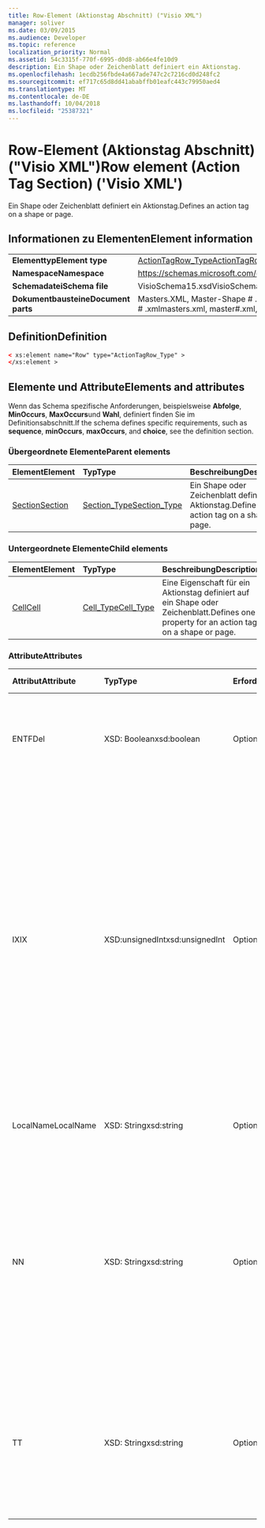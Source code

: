 ```yaml
---
title: Row-Element (Aktionstag Abschnitt) ("Visio XML")
manager: soliver
ms.date: 03/09/2015
ms.audience: Developer
ms.topic: reference
localization_priority: Normal
ms.assetid: 54c3315f-770f-6995-d0d8-ab66e4fe10d9
description: Ein Shape oder Zeichenblatt definiert ein Aktionstag.
ms.openlocfilehash: 1ecdb256fbde4a667ade747c2c7216cd0d248fc2
ms.sourcegitcommit: ef717c65d8dd41ababffb01eafc443c79950aed4
ms.translationtype: MT
ms.contentlocale: de-DE
ms.lasthandoff: 10/04/2018
ms.locfileid: "25387321"
---
```

# <a name="row-element-action-tag-section-visio-xml"></a><span data-ttu-id="e237f-103">Row-Element (Aktionstag Abschnitt) ("Visio XML")</span><span class="sxs-lookup"><span data-stu-id="e237f-103">Row element (Action Tag Section) ('Visio XML')</span></span>

<span data-ttu-id="e237f-104">Ein Shape oder Zeichenblatt definiert ein Aktionstag.</span><span class="sxs-lookup"><span data-stu-id="e237f-104">Defines an action tag on a shape or page.</span></span>
  
## <a name="element-information"></a><span data-ttu-id="e237f-105">Informationen zu Elementen</span><span class="sxs-lookup"><span data-stu-id="e237f-105">Element information</span></span>

|||
|:-----|:-----|
|<span data-ttu-id="e237f-106">**Elementtyp**</span><span class="sxs-lookup"><span data-stu-id="e237f-106">**Element type**</span></span> <br/> |[<span data-ttu-id="e237f-107">ActionTagRow_Type</span><span class="sxs-lookup"><span data-stu-id="e237f-107">ActionTagRow_Type</span></span>](actiontagrow_type-complextypevisio-xml.md) <br/> |
|<span data-ttu-id="e237f-108">**Namespace**</span><span class="sxs-lookup"><span data-stu-id="e237f-108">**Namespace**</span></span> <br/> |https://schemas.microsoft.com/office/visio/2012/main  <br/> |
|<span data-ttu-id="e237f-109">**Schemadatei**</span><span class="sxs-lookup"><span data-stu-id="e237f-109">**Schema file**</span></span> <br/> |<span data-ttu-id="e237f-110">VisioSchema15.xsd</span><span class="sxs-lookup"><span data-stu-id="e237f-110">VisioSchema15.xsd</span></span>  <br/> |
|<span data-ttu-id="e237f-111">**Dokumentbausteine**</span><span class="sxs-lookup"><span data-stu-id="e237f-111">**Document parts**</span></span> <br/> |<span data-ttu-id="e237f-112">Masters.XML, Master-Shape # .xml, pages.xml, Seite # .xml</span><span class="sxs-lookup"><span data-stu-id="e237f-112">masters.xml, master#.xml, pages.xml, page#.xml</span></span>  <br/> |
   
## <a name="definition"></a><span data-ttu-id="e237f-113">Definition</span><span class="sxs-lookup"><span data-stu-id="e237f-113">Definition</span></span>

```XML
< xs:element name="Row" type="ActionTagRow_Type" >
</xs:element >
```

## <a name="elements-and-attributes"></a><span data-ttu-id="e237f-114">Elemente und Attribute</span><span class="sxs-lookup"><span data-stu-id="e237f-114">Elements and attributes</span></span>

<span data-ttu-id="e237f-115">Wenn das Schema spezifische Anforderungen, beispielsweise **Abfolge**, **MinOccurs**, **MaxOccurs**und **Wahl**, definiert finden Sie im Definitionsabschnitt.</span><span class="sxs-lookup"><span data-stu-id="e237f-115">If the schema defines specific requirements, such as **sequence**, **minOccurs**, **maxOccurs**, and **choice**, see the definition section.</span></span> 
  
### <a name="parent-elements"></a><span data-ttu-id="e237f-116">Übergeordnete Elemente</span><span class="sxs-lookup"><span data-stu-id="e237f-116">Parent elements</span></span>

|<span data-ttu-id="e237f-117">**Element**</span><span class="sxs-lookup"><span data-stu-id="e237f-117">**Element**</span></span>|<span data-ttu-id="e237f-118">**Typ**</span><span class="sxs-lookup"><span data-stu-id="e237f-118">**Type**</span></span>|<span data-ttu-id="e237f-119">**Beschreibung**</span><span class="sxs-lookup"><span data-stu-id="e237f-119">**Description**</span></span>|
|:-----|:-----|:-----|
|[<span data-ttu-id="e237f-120">Section</span><span class="sxs-lookup"><span data-stu-id="e237f-120">Section</span></span>](section-element-sheet_type-complextypevisio-xml.md) <br/> |[<span data-ttu-id="e237f-121">Section_Type</span><span class="sxs-lookup"><span data-stu-id="e237f-121">Section_Type</span></span>](section_type-complextypevisio-xml.md) <br/> |<span data-ttu-id="e237f-122">Ein Shape oder Zeichenblatt definiert ein Aktionstag.</span><span class="sxs-lookup"><span data-stu-id="e237f-122">Defines an action tag on a shape or page.</span></span>  <br/> |
   
### <a name="child-elements"></a><span data-ttu-id="e237f-123">Untergeordnete Elemente</span><span class="sxs-lookup"><span data-stu-id="e237f-123">Child elements</span></span>

|<span data-ttu-id="e237f-124">**Element**</span><span class="sxs-lookup"><span data-stu-id="e237f-124">**Element**</span></span>|<span data-ttu-id="e237f-125">**Typ**</span><span class="sxs-lookup"><span data-stu-id="e237f-125">**Type**</span></span>|<span data-ttu-id="e237f-126">**Beschreibung**</span><span class="sxs-lookup"><span data-stu-id="e237f-126">**Description**</span></span>|
|:-----|:-----|:-----|
|[<span data-ttu-id="e237f-127">Cell</span><span class="sxs-lookup"><span data-stu-id="e237f-127">Cell</span></span>](cell-element-action-tag-sectionvisio-xml.md) <br/> |[<span data-ttu-id="e237f-128">Cell_Type</span><span class="sxs-lookup"><span data-stu-id="e237f-128">Cell_Type</span></span>](cell_type-complextypevisio-xml.md) <br/> |<span data-ttu-id="e237f-129">Eine Eigenschaft für ein Aktionstag definiert auf ein Shape oder Zeichenblatt.</span><span class="sxs-lookup"><span data-stu-id="e237f-129">Defines one property for an action tag on a shape or page.</span></span>  <br/> |
   
### <a name="attributes"></a><span data-ttu-id="e237f-130">Attribute</span><span class="sxs-lookup"><span data-stu-id="e237f-130">Attributes</span></span>

|<span data-ttu-id="e237f-131">**Attribut**</span><span class="sxs-lookup"><span data-stu-id="e237f-131">**Attribute**</span></span>|<span data-ttu-id="e237f-132">**Typ**</span><span class="sxs-lookup"><span data-stu-id="e237f-132">**Type**</span></span>|<span data-ttu-id="e237f-133">**Erforderlich**</span><span class="sxs-lookup"><span data-stu-id="e237f-133">**Required**</span></span>|<span data-ttu-id="e237f-134">**Beschreibung**</span><span class="sxs-lookup"><span data-stu-id="e237f-134">**Description**</span></span>|<span data-ttu-id="e237f-135">**Mögliche Werte**</span><span class="sxs-lookup"><span data-stu-id="e237f-135">**Possible values**</span></span>|
|:-----|:-----|:-----|:-----|:-----|
|<span data-ttu-id="e237f-136">ENTF</span><span class="sxs-lookup"><span data-stu-id="e237f-136">Del</span></span>  <br/> |<span data-ttu-id="e237f-137">XSD: Boolean</span><span class="sxs-lookup"><span data-stu-id="e237f-137">xsd:boolean</span></span>  <br/> |<span data-ttu-id="e237f-138">Optional</span><span class="sxs-lookup"><span data-stu-id="e237f-138">optional</span></span>  <br/> |<span data-ttu-id="e237f-139">Gibt an, ob eine Zeile, die von einem master-Shape andernfalls geerbt werden würden gelöscht wurde.</span><span class="sxs-lookup"><span data-stu-id="e237f-139">Specifies whether a row that would otherwise be inherited from a master shape has been deleted.</span></span>  <br/> |<span data-ttu-id="e237f-140">Werte des Typs xsd: Boolean.</span><span class="sxs-lookup"><span data-stu-id="e237f-140">Values of the xsd:boolean type.</span></span>  <br/> |
|<span data-ttu-id="e237f-141">IX</span><span class="sxs-lookup"><span data-stu-id="e237f-141">IX</span></span>  <br/> |<span data-ttu-id="e237f-142">XSD:unsignedInt</span><span class="sxs-lookup"><span data-stu-id="e237f-142">xsd:unsignedInt</span></span>  <br/> |<span data-ttu-id="e237f-143">Optional</span><span class="sxs-lookup"><span data-stu-id="e237f-143">optional</span></span>  <br/> |<span data-ttu-id="e237f-144">Gibt den Bezeichner eins für die Zeile.</span><span class="sxs-lookup"><span data-stu-id="e237f-144">Specifies the one-based identifier for the row.</span></span> <span data-ttu-id="e237f-145">Es sollte eindeutigen sein und andere Bezeichner im gleichen Abschnitt größer. Das Attribut IX wird nur für die Zeichen, Verbindung, Feld, FillGradient, Geometrie, Layer, LineGradient, Absatz, Reviewer, neu und Registerkarten Abschnitte verwendet.</span><span class="sxs-lookup"><span data-stu-id="e237f-145">It should be unqiue and greater than other identifiers in the same section.The IX attribute is only used for the Character, Connection, Field, FillGradient, Geometry, Layer, LineGradient, Paragraph, Reviewer, Scratch, and Tabs sections.</span></span> <span data-ttu-id="e237f-146">Eine Zeile können Sie nur die Attribute IX oder N haben.</span><span class="sxs-lookup"><span data-stu-id="e237f-146">A row can only have one of the IX or N attributes.</span></span>  <br/> |<span data-ttu-id="e237f-147">Werte des Typs Xsd:unsignedInt.</span><span class="sxs-lookup"><span data-stu-id="e237f-147">Values of the xsd:unsignedInt type.</span></span>  <br/> |
|<span data-ttu-id="e237f-148">LocalName</span><span class="sxs-lookup"><span data-stu-id="e237f-148">LocalName</span></span>  <br/> |<span data-ttu-id="e237f-149">XSD: String</span><span class="sxs-lookup"><span data-stu-id="e237f-149">xsd:string</span></span>  <br/> |<span data-ttu-id="e237f-150">Optional</span><span class="sxs-lookup"><span data-stu-id="e237f-150">optional</span></span>  <br/> |<span data-ttu-id="e237f-151">Gibt den eindeutigen Namen der Sprache ab der Zeile an.</span><span class="sxs-lookup"><span data-stu-id="e237f-151">Specifies the unique language-dependent name of the row.</span></span>  <br/> |<span data-ttu-id="e237f-152">Werte des Typs xsd: String.</span><span class="sxs-lookup"><span data-stu-id="e237f-152">Values of the xsd:string type.</span></span>  <br/> |
|<span data-ttu-id="e237f-153">N</span><span class="sxs-lookup"><span data-stu-id="e237f-153">N</span></span>  <br/> |<span data-ttu-id="e237f-154">XSD: String</span><span class="sxs-lookup"><span data-stu-id="e237f-154">xsd:string</span></span>  <br/> |<span data-ttu-id="e237f-155">Optional</span><span class="sxs-lookup"><span data-stu-id="e237f-155">optional</span></span>  <br/> |<span data-ttu-id="e237f-156">Gibt die eindeutige sprachenunabhängige Name der Zeile an. Das N-Attribut wird nur für die Benutzer, Eigenschaften-, Aktionen, Steuerelement, Verbindung, Hyperlink und ActionTag Abschnitte verwendet.</span><span class="sxs-lookup"><span data-stu-id="e237f-156">Specifies the unique language-independent name of the row.The N attribute is only used for the User, Property, Actions, Control, Connection, Hyperlink, and ActionTag sections.</span></span> <span data-ttu-id="e237f-157">Eine Zeile können Sie nur die Attribute IX oder N haben.</span><span class="sxs-lookup"><span data-stu-id="e237f-157">A row can only have one of the IX or N attributes.</span></span>  <br/> |<span data-ttu-id="e237f-158">Werte des Typs xsd: String.</span><span class="sxs-lookup"><span data-stu-id="e237f-158">Values of the xsd:string type.</span></span>  <br/> |
|<span data-ttu-id="e237f-159">T</span><span class="sxs-lookup"><span data-stu-id="e237f-159">T</span></span>  <br/> |<span data-ttu-id="e237f-160">XSD: String</span><span class="sxs-lookup"><span data-stu-id="e237f-160">xsd:string</span></span>  <br/> |<span data-ttu-id="e237f-161">Optional</span><span class="sxs-lookup"><span data-stu-id="e237f-161">optional</span></span>  <br/> |<span data-ttu-id="e237f-162">Gibt den Typ des geometrischen Pfads dargestellt durch die Zeile und in Geometrie Visualisierung verwendet.</span><span class="sxs-lookup"><span data-stu-id="e237f-162">Specifies the type of the geometric path represented by the row and used in geometry visualization.</span></span> <span data-ttu-id="e237f-163">Das T-Attribut wird nur für den Abschnitt "Geometry" verwendet.</span><span class="sxs-lookup"><span data-stu-id="e237f-163">The T attribute is only used for the Geometry section.</span></span>  <br/> |<span data-ttu-id="e237f-164">Werte des Typs xsd: String.</span><span class="sxs-lookup"><span data-stu-id="e237f-164">Values of the xsd:string type.</span></span>  <br/> |
   

